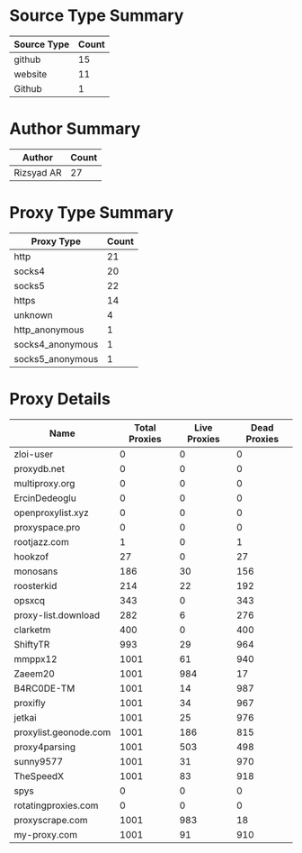 # Source Type Summary

| Source Type | Count |
|-------------|-------|
| github | 15 |
| website | 11 |
| Github | 1 |


# Author Summary

| Author | Count |
|--------|-------|
| Rizsyad AR | 27 |


# Proxy Type Summary

| Proxy Type | Count |
|------------|-------|
| http | 21 |
| socks4 | 20 |
| socks5 | 22 |
| https | 14 |
| unknown | 4 |
| http_anonymous | 1 |
| socks4_anonymous | 1 |
| socks5_anonymous | 1 |


# Proxy Details

| Name | Total Proxies | Live Proxies | Dead Proxies |
|------|---------------|--------------|---------------|
| zloi-user | 0 | 0 | 0 |
| proxydb.net | 0 | 0 | 0 |
| multiproxy.org | 0 | 0 | 0 |
| ErcinDedeoglu | 0 | 0 | 0 |
| openproxylist.xyz | 0 | 0 | 0 |
| proxyspace.pro | 0 | 0 | 0 |
| rootjazz.com | 1 | 0 | 1 |
| hookzof | 27 | 0 | 27 |
| monosans | 186 | 30 | 156 |
| roosterkid | 214 | 22 | 192 |
| opsxcq | 343 | 0 | 343 |
| proxy-list.download | 282 | 6 | 276 |
| clarketm | 400 | 0 | 400 |
| ShiftyTR | 993 | 29 | 964 |
| mmppx12 | 1001 | 61 | 940 |
| Zaeem20 | 1001 | 984 | 17 |
| B4RC0DE-TM | 1001 | 14 | 987 |
| proxifly | 1001 | 34 | 967 |
| jetkai | 1001 | 25 | 976 |
| proxylist.geonode.com | 1001 | 186 | 815 |
| proxy4parsing | 1001 | 503 | 498 |
| sunny9577 | 1001 | 31 | 970 |
| TheSpeedX | 1001 | 83 | 918 |
| spys | 0 | 0 | 0 |
| rotatingproxies.com | 0 | 0 | 0 |
| proxyscrape.com | 1001 | 983 | 18 |
| my-proxy.com | 1001 | 91 | 910 |
